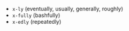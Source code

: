 
- `x-ly` (eventually, usually, generally, roughly)
- `x-fully` (bashfully)
- `x-edly` (repeatedly)
